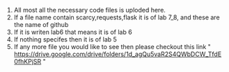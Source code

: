 1) All most all the necessary code files is uploded here.
2) If a file name contain scarcy,requests,flask it is of lab 7_8, and these are the name of github
3) If it is writen lab6 that means it is of lab 6
4) If nothing specifes then it is of lab 5
5) If any more file you would like to see then please checkout this link " https://drive.google.com/drive/folders/1d_agQu5vaR2S4QWbDCW_TfdE0fhKPjSR " 
